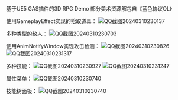 
基于UE5 GAS插件的3D RPG Demo
部分美术资源解包自《蓝色协议OL》

使用GameplayEffect实现的拾取道具：
![QQ截图20240310230137](https://github.com/liuke101/ProjectGASRPG/assets/63388681/298d9c3f-94c5-4ad3-8dfb-af17bb9ba777)

多种类型的敌人：
![QQ截图20240310230703](https://github.com/liuke101/ProjectGASRPG/assets/63388681/f7aae2a3-f2d5-4dd6-8dbf-b4023ded6e93)

使用AnimNotifyWindow实现攻击检测：
![QQ截图20240310230826](https://github.com/liuke101/ProjectGASRPG/assets/63388681/51901d28-1d78-4093-bcd3-bc90bcdf9f40)
![QQ截图20240310231317](https://github.com/liuke101/ProjectGASRPG/assets/63388681/d89303a2-8f3e-4c6f-9ff5-d908935e47dc)

多种技能：
![QQ截图20240310230927](https://github.com/liuke101/ProjectGASRPG/assets/63388681/9a3cf013-64c6-4bd0-8e69-7b237a3a3562)
![QQ截图20240310231247](https://github.com/liuke101/ProjectGASRPG/assets/63388681/c7d52be6-f278-450d-9233-628f9ba0edab)

属性菜单：
![QQ截图20240310230740](https://github.com/liuke101/ProjectGASRPG/assets/63388681/02d1da99-f42c-4042-bfe9-8c4ddc1cc4f1)

技能树面板：
![QQ截图20240310230740](https://github.com/liuke101/ProjectGASRPG/assets/63388681/b5806f47-d42c-4a73-9344-7c342ef40c61)
